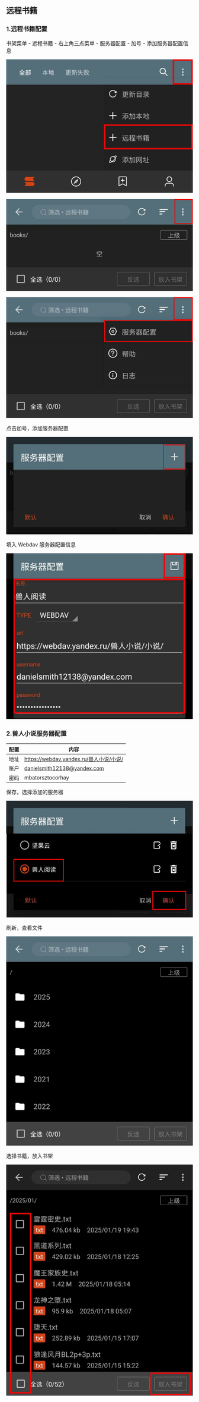 ## 远程书籍
### 1.远程书籍配置

书架菜单 - 远程书籍 - 右上角三点菜单 - 服务器配置 - 加号 - 添加服务器配置信息

![img](./pic/RemoteBooksSettings0.png)

![img](./pic/RemoteBooksSettings1.png)

![img](./pic/RemoteBooksSettings2.png)

点击加号，添加服务器配置

![img](./pic/RemoteBooksSettings3.png)

填入 Webdav 服务器配置信息

![img](./pic/RemoteBooksSettings4.png)

### 2.兽人小说服务器配置
| 配置 | 内容                                   |
| --- | -------------------------------------- | 
| 地址 | https://webdav.yandex.ru/兽人小说/小说/ |
| 账户 | danielsmith12138@yandex.com           |
| 密码 | mbatorsztocorhay                      |

保存，选择添加的服务器

![img](./pic/RemoteBooksSettings5.png)

刷新，查看文件

![img](./pic/RemoteBooksSettings6.png)

选择书籍，放入书架

![img](./pic/RemoteBooksSettings7.png)


